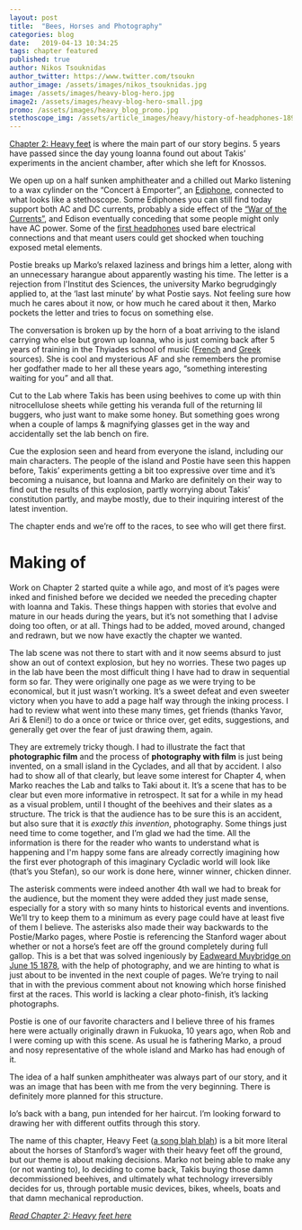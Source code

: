 ```yaml
---
layout: post
title:  "Bees, Horses and Photography"
categories: blog
date:   2019-04-13 10:34:25
tags: chapter featured
published: true
author: Nikos Tsouknidas
author_twitter: https://www.twitter.com/tsoukn
author_image: /assets/images/nikos_tsouknidas.jpg
image: /assets/images/heavy-blog-hero.jpg
image2: /assets/images/heavy-blog-hero-small.jpg
promo: /assets/images/heavy_blog_promo.jpg
stethoscope_img: /assets/article_images/heavy/history-of-headphones-1895.jpg
---
```


<img src="{{ page.image | prepend: site.baseurl }}" style="display:none"/>

[Chapter 2: Heavy feet]({{site.baseurl}}/chapters/2) is where the main part of our story begins. 5 years have passed since the day young Ioanna found out about Takis’ experiments in the ancient chamber, after which she left for Knossos.

We open up on a half sunken amphitheater and a chilled out Marko listening to a wax cylinder on the “Concert à Emporter”, an [Ediphone][ediphone], connected to what looks like a stethoscope. Some Ediphones you can still find today support both AC and DC currents, probably a side effect of the [“War of the Currents”](https://en.wikipedia.org/wiki/War_of_the_currents), and Edison eventually conceding that some people might only have AC power. Some of the [first headphones][first-headphones] used bare electrical connections and that meant users could get shocked when touching exposed metal elements.

Postie breaks up Marko’s relaxed laziness and brings him a letter, along with an unnecessary harangue about apparently wasting his time. The letter is a rejection from l'Institut des Sciences, the university Marko begrudgingly applied to, at the ‘last last minute’ by what Postie says. Not feeling sure how much he cares about it now, or how much he cared about it then, Marko pockets the letter and tries to focus on something else.

The conversation is broken up by the horn of a boat arriving to the island carrying who else but grown up Ioanna, who is just coming back after 5 years of training in the Thyiades school of music ([French](https://fr.wikipedia.org/wiki/Thyades#Le_coll%C3%A8ge_des_thyades) and [Greek](https://el.wikipedia.org/wiki/%CE%98%CF%85%CE%B9%CE%AC%CE%B4%CE%B5%CF%82) sources). She is cool and mysterious AF and she remembers the promise her godfather made to her all these years ago, “something interesting waiting for you” and all that.

Cut to the Lab where Takis has been using beehives to come up with thin nitrocellulose sheets while getting his veranda full of the returning lil buggers, who just want to make some honey. But something goes wrong when a couple of lamps & magnifying glasses get in the way and accidentally set the lab bench on fire.

Cue the explosion seen and heard from everyone the island, including our main characters. The people of the island and Postie have seen this happen before, Takis’ experiments getting a bit too expressive over time and it’s becoming a nuisance, but Ioanna and Marko are definitely on their way to find out the results of this explosion, partly worrying about Takis’ constitution partly, and maybe mostly, due to their inquiring interest of the latest invention.

The chapter ends and we’re off to the races, to see who will get there first.

# Making of

Work on Chapter 2 started quite a while ago, and most of it’s pages were inked and finished before we decided we needed the preceding chapter with Ioanna and Takis. These things happen with stories that evolve and mature in our heads during the years, but it’s not something that I advise doing too often, or at all. Things had to be added, moved around, changed and redrawn, but we now have exactly the chapter we wanted.

The lab scene was not there to start with and it now seems absurd to just show an out of context explosion, but hey no worries. These two pages up in the lab have been the most difficult thing I have had to draw in sequential form so far. They were originally one page as we were trying to be economical, but it just wasn’t working. It’s a sweet defeat and even sweeter victory when you have to add a page half way through the inking process. I had to review what went into these many times, get friends (thanks Yavor, Ari & Eleni!) to do a once or twice or thrice over, get edits, suggestions, and generally get over the fear of just drawing them, again.

They are extremely tricky though. I had to illustrate the fact that **photographic film** and the process of **photography with film** is just being invented, on a small island in the Cyclades, and all that by accident. I also had to show all of that clearly, but leave some interest for Chapter 4, when Marko reaches the Lab and talks to Taki about it. It’s a scene that has to be clear but even more informative in retrospect. It sat for a while in my head as a visual problem, until I thought of the beehives and their slates as a structure. The trick is that the audience has to be sure this is an accident, but also sure that it is _exactly this invention_, photography. Some things just need time to come together, and I’m glad we had the time. All the information is there for the reader who wants to understand what is happening and I'm happy some fans are already correctly imagining how the first ever photograph of this imaginary Cycladic world will look like (that’s you Stefan), so our work is done here, winner winner, chicken dinner.

The asterisk comments were indeed another 4th wall we had to break for the audience, but the moment they were added they just made sense, especially for a story with so many hints to historical events and inventions. We’ll try to keep them to a minimum as every page could have at least five of them I believe. The asterisks also made their way backwards to the Postie/Marko pages, where Postie is referencing the Stanford wager about whether or not a horse’s feet are off the ground completely during full gallop. This is a bet that was solved ingeniously by [Eadweard Muybridge on June 15 1878](https://www.hrc.utexas.edu/exhibitions/permanent/windows/southeast/eadweard_muybridge.html), with the help of photography, and we are hinting to what is just about to be invented in the next couple of pages. We’re trying to nail that in with the previous comment about not knowing which horse finished first at the races. This world is lacking a clear photo-finish, it’s lacking photographs.

Postie is one of our favorite characters and I believe three of his frames here were actually originally drawn in Fukuoka, 10 years ago, when Rob and I were coming up with this scene. As usual he is fathering Marko, a proud and nosy representative of the whole island and Marko has had enough of it.

The idea of a half sunken amphitheater was always part of our story, and it was an image that has been with me from the very beginning. There is definitely more planned for this structure.

Io’s back with a bang, pun intended for her haircut. I’m looking forward to drawing her with different outfits through this story.

The name of this chapter, Heavy Feet ([a song blah blah](https://www.youtube.com/watch?v=h2zWfxW60z0)) is a bit more literal about the horses of Stanford’s wager with their heavy feet off the ground, but our theme is about making decisions. Marko not being able to make any (or not wanting to), Io deciding to come back, Takis buying those damn decommissioned beehives, and ultimately what technology irreversibly decides for us, through portable music devices, bikes, wheels, boats and that damn mechanical reproduction.

_[Read Chapter 2: Heavy feet here]({{site.baseurl}}/chapters/2)_

[ediphone]: https://en.wikipedia.org/wiki/Dictation_machine
[first-headphones]: https://en.wikipedia.org/wiki/Headphones#History
